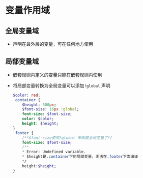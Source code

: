 # 变量作用域

## 全局变量域

- 声明在最外层的变量，可在任何地方使用

## 局部变量域

- 嵌套规则内定义的变量只能在嵌套规则内使用

- 将局部变量转换为全局变量可以添加`!global` 声明

    ```sass&#x20;(sass)&#x20;
    $color: red;
    .container {
        $height: 500px;
        $font-size: 16px !global;
        font-size: $font-size;
        color: $color;
        height: $height;
    }
    .footer {
        /**$font-size使用!global 申明成全局变量了*/
        font-size: $font-size;
        /**
        * Error: Undefined variable.
        * $height是.container下的局部变量，无法在.footer下面编译
        */
        height:$height;
    }
    ```
